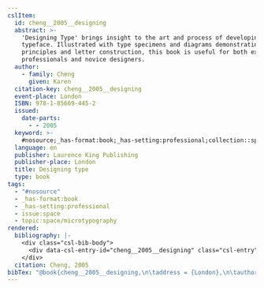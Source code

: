 ```yaml
---
cslItem:
  id: cheng__2005__designing
  abstract: >-
    'Designing Type' brings insight to the art and process of developing a
    typeface. Illustrated with type specimens and diagrams demonstrating visual
    principles and letter construction, this book is useful for both experienced
    professionals and novice designers.
  author:
    - family: Cheng
      given: Karen
  citation-key: cheng__2005__designing
  event-place: London
  ISBN: 978-1-85669-445-2
  issued:
    date-parts:
      - - 2005
  keyword: >-
    #nosource;_has-format:book;_has-setting:professional;collection::space::microtypography
  language: en
  publisher: Laurence King Publishing
  publisher-place: London
  title: Designing type
  type: book
tags:
  - "#nosource"
  - _has-format:book
  - _has-setting:professional
  - issue:space
  - topic:space/microtypography
rendered:
  bibliography: |-
    <div class="csl-bib-body">
      <div data-csl-entry-id="cheng__2005__designing" class="csl-entry">Cheng, K. 2005 <i>Designing type</i>. London: Laurence King Publishing.</div>
    </div>
  citation: Cheng, 2005
bibTex: "@book{cheng__2005__designing,\n\taddress = {London},\n\tauthor = {Cheng, Karen},\n\tyear = {2005},\n\tpublisher = {Laurence King Publishing},\n\ttitle = {Designing type},\n}\n\n"
---
```

